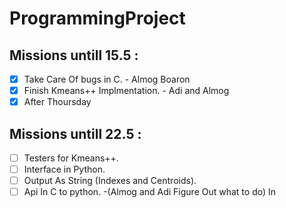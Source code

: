 # ProgrammingProject
Missions untill 15.5 :
---------------------
- [x] Take Care Of bugs in C. - Almog Boaron
- [x] Finish Kmeans++ Implmentation. - Adi and Almog
- [x] After Thoursday 

Missions untill 22.5 :
---------------------
- [ ] Testers for Kmeans++.
- [ ] Interface in Python.
- [ ] Output As String (Indexes and Centroids).
- [ ] Api In C to python. -(Almog and Adi Figure Out what to do) In
